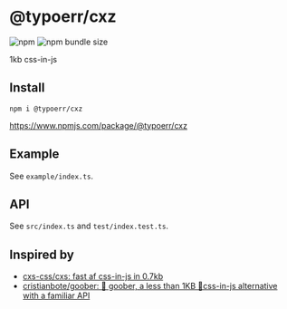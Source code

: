 # @typoerr/cxz

![npm](https://img.shields.io/npm/v/@typoerr/cxz?color=blue)
![npm bundle size](https://img.shields.io/bundlephobia/minzip/@typoerr/cxz)

1kb css-in-js

## Install

```
npm i @typoerr/cxz
```

https://www.npmjs.com/package/@typoerr/cxz


## Example

See `example/index.ts`.

## API

See `src/index.ts` and `test/index.test.ts`.

## Inspired by

- [cxs-css/cxs: fast af css-in-js in 0.7kb](https://github.com/cxs-css/cxs)
- [cristianbote/goober: 🥜 goober, a less than 1KB 🎉css-in-js alternative with a familiar API](https://github.com/cristianbote/goober)